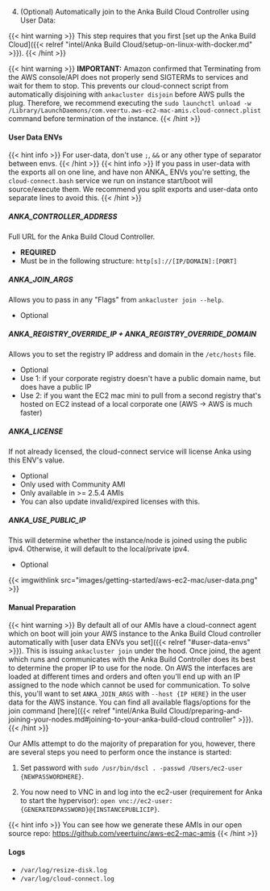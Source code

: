 ---
---

4. (Optional) Automatically join to the Anka Build Cloud Controller using User Data:

  {{< hint warning >}}
  This step requires that you first [set up the Anka Build Cloud]({{< relref "intel/Anka Build Cloud/setup-on-linux-with-docker.md" >}}). 
  {{< /hint >}}

  {{< hint warning >}}
  **IMPORTANT:** Amazon confirmed that Terminating from the AWS console/API does not properly send SIGTERMs to services and wait for them to stop. This prevents our cloud-connect script from automatically disjoining with `ankacluster disjoin` before AWS pulls the plug. Therefore, we recommend executing the `sudo launchctl unload -w /Library/LaunchDaemons/com.veertu.aws-ec2-mac-amis.cloud-connect.plist` command before termination of the instance.
  {{< /hint >}}

  #### User Data ENVs

  {{< hint info >}}
  For user-data, don't use `;`, `&&` or any other type of separator between envs.
  {{< /hint >}}
  {{< hint info >}}
  If you pass in user-data with the exports all on one line, and have non ANKA_ ENVs you're setting, the `cloud-connect.bash` service we run on instance start/boot will source/execute them. We recommend you split exports and user-data onto separate lines to avoid this.
  {{< /hint >}}

  ##### ANKA_CONTROLLER_ADDRESS

  Full URL for the Anka Build Cloud Controller.

  - **REQUIRED**
  - Must be in the following structure: `http[s]://[IP/DOMAIN]:[PORT]`

  ##### ANKA_JOIN_ARGS

  Allows you to pass in any "Flags" from `ankacluster join --help`.

  - Optional

  ##### ANKA_REGISTRY_OVERRIDE_IP + ANKA_REGISTRY_OVERRIDE_DOMAIN

  Allows you to set the registry IP address and domain in the `/etc/hosts` file.

  - Optional
  - Use 1: if your corporate registry doesn't have a public domain name, but does have a public IP
  - Use 2: if you want the EC2 mac mini to pull from a second registry that's hosted on EC2 instead of a local corporate one (AWS -> AWS is much faster)

  ##### ANKA_LICENSE

  If not already licensed, the cloud-connect service will license Anka using this ENV's value.

  - Optional
  - Only used with Community AMI
  - Only available in >= 2.5.4 AMIs
  - You can also update invalid/expired licenses with this.

  ##### ANKA_USE_PUBLIC_IP

  This will determine whether the instance/node is joined using the public ipv4. Otherwise, it will default to the local/private ipv4.
  
  - Optional

  {{< imgwithlink src="images/getting-started/aws-ec2-mac/user-data.png" >}}

#### Manual Preparation

{{< hint warning >}}
By default all of our AMIs have a cloud-connect agent which on boot will join your AWS instance to the Anka Build Cloud controller automatically with [user data ENVs you set]({{< relref "#user-data-envs" >}}). This is issuing `ankacluster join` under the hood. Once joind, the agent which runs and communicates with the Anka Build Controller does its best to determine the proper IP to use for the node. On AWS the interfaces are loaded at different times and orders and often you'll end up with an IP assigned to the node which cannot be used for communication. To solve this, you'll want to set `ANKA_JOIN_ARGS` with `--host {IP HERE}` in the user data for the AWS instance. You can find all available flags/options for the join command [here]({{< relref "intel/Anka Build Cloud/preparing-and-joining-your-nodes.md#joining-to-your-anka-build-cloud controller" >}}).
{{< /hint >}}

Our AMIs attempt to do the majority of preparation for you, however, there are several steps you need to perform once the instance is started:

1. Set password with `sudo /usr/bin/dscl . -passwd /Users/ec2-user {NEWPASSWORDHERE}`.

2. You now need to VNC in and log into the ec2-user (requirement for Anka to start the hypervisor): `open vnc://ec2-user:{GENERATEDPASSWORD}@{INSTANCEPUBLICIP}`.

{{< hint info >}}
You can see how we generate these AMIs in our open source repo: https://github.com/veertuinc/aws-ec2-mac-amis
{{< /hint >}}

#### Logs

- `/var/log/resize-disk.log`
- `/var/log/cloud-connect.log`
